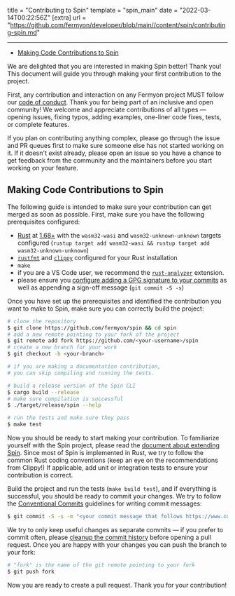 title = "Contributing to Spin"
template = "spin_main"
date = "2022-03-14T00:22:56Z"
[extra]
url = "https://github.com/fermyon/developer/blob/main//content/spin/contributing-spin.md"

---
- [Making Code Contributions to Spin](#making-code-contributions-to-spin)

We are delighted that you are interested in making Spin better! Thank you! This
document will guide you through making your first contribution to the project.

First, any contribution and interaction on any Fermyon project MUST follow our
[code of conduct](https://www.fermyon.com/code-of-conduct). Thank you for being
part of an inclusive and open community!
We welcome and appreciate contributions of all types — opening issues, fixing
typos, adding examples, one-liner code fixes, tests, or complete features.

If you plan on contributing anything complex, please go through the issue and PR
queues first to make sure someone else has not started working on it. If it
doesn't exist already, please open an issue so you have a chance to get feedback
from the community and the maintainers before you start working on your feature.

## Making Code Contributions to Spin

The following guide is intended to make sure your contribution can get merged as
soon as possible. First, make sure you have the following prerequisites
configured:

- [Rust](https://www.rust-lang.org/) at
  [1.68+](https://www.rust-lang.org/tools/install) with the `wasm32-wasi` and
  `wasm32-unknown-unknown` targets configured
  (`rustup target add wasm32-wasi && rustup target add wasm32-unknown-unknown`)
- [`rustfmt`](https://github.com/rust-lang/rustfmt) and
  [`clippy`](https://github.com/rust-lang/rust-clippy) configured for your Rust
  installation
- `make`
- if you are a VS Code user, we recommend the [`rust-analyzer`](https://rust-analyzer.github.io/) extension.
- please ensure you
  [configure adding a GPG signature to your commits](https://docs.github.com/en/authentication/managing-commit-signature-verification/about-commit-signature-verification)
  as well as appending a sign-off message (`git commit -S -s`)

Once you have set up the prerequisites and identified the contribution you want
to make to Spin, make sure you can correctly build the project:

<!-- @selectiveCpy -->

```bash
# clone the repository
$ git clone https://github.com/fermyon/spin && cd spin
# add a new remote pointing to your fork of the project
$ git remote add fork https://github.com/<your-username>/spin
# create a new branch for your work
$ git checkout -b <your-branch>

# if you are making a documentation contribution,
# you can skip compiling and running the tests.

# build a release version of the Spin CLI
$ cargo build --release
# make sure compilation is successful
$ ./target/release/spin --help

# run the tests and make sure they pass
$ make test
```

Now you should be ready to start making your contribution. To familiarize
yourself with the Spin project, please read the
[document about extending Spin](./extending-and-embedding.md). Since most of Spin is implemented in
Rust, we try to follow the common Rust coding conventions (keep an eye on the
recommendations from Clippy!) If applicable, add unit or integration tests to
ensure your contribution is correct.

Build the project and run the tests (`make build test`), and if everything is
successful, you should be ready to commit your changes. We try to follow the
[Conventional Commits](https://www.conventionalcommits.org/en/v1.0.0/)
guidelines for writing commit messages:

<!-- @selectiveCpy -->

```bash
$ git commit -S -s -m "<your commit message that follows https://www.conventionalcommits.org/en/v1.0.0/>"
```

We try to only keep useful changes as separate commits — if you prefer to commit
often, please
[cleanup the commit history](https://git-scm.com/book/en/v2/Git-Tools-Rewriting-History)
before opening a pull request. Once you are happy with your changes you can push
the branch to your fork:

<!-- @selectiveCpy -->

```bash
# "fork" is the name of the git remote pointing to your fork
$ git push fork
```

Now you are ready to create a pull request. Thank you for your contribution!